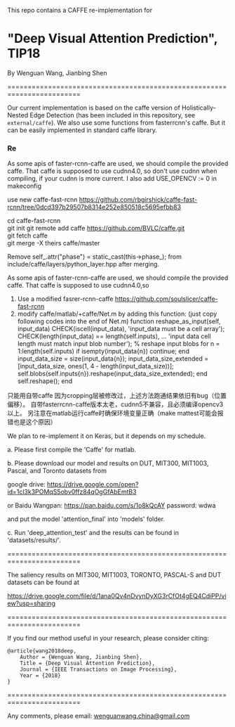 This repo contains a CAFFE re-implementation for 

# "Deep Visual Attention Prediction", TIP18

By Wenguan Wang, Jianbing Shen

========================================================================

Our current implementation is based on the caffe version of Holistically-Nested Edge Detection (has been included in this repository, see `external/caffe`). We also use some functions from fasterrcnn's caffe.
But it can be easily implemented in standard caffe library. 


### Re 
As some apis of faster-rcnn-caffe are used, we should compile the provided caffe. That caffe is supposed to use cudnn4.0, so don't use cudnn when compiling, if your cudnn is more current. I also add USE_OPENCV := 0 in makeconfig

use new caffe-fast-rcnn  https://github.com/rbgirshick/caffe-fast-rcnn/tree/0dcd397b29507b8314e252e850518c5695efbb83

cd caffe-fast-rcnn  
git init
git remote add caffe https://github.com/BVLC/caffe.git  
git fetch caffe  
git merge -X theirs caffe/master  

Remove self_.attr("phase") = static_cast<int>(this->phase_); from include/caffe/layers/python_layer.hpp after merging.
    
As some apis of faster-rcnn-caffe are used, we should compile the provided caffe. That caffe is supposed to use cudnn4.0,so 
1. Use a modified fasrer-rcnn-caffe 
https://github.com/soulslicer/caffe-fast-rcnn
2. modify caffe/matlab/+caffe/Net.m by adding this function: (just copy following codes into the end of Net.m)
function reshape_as_input(self, input_data)
CHECK(iscell(input_data), 'input_data must be a cell array');
CHECK(length(input_data) == length(self.inputs), ...
'input data cell length must match input blob number');
% reshape input blobs
for n = 1:length(self.inputs)
if isempty(input_data{n})
continue;
end
input_data_size = size(input_data{n});
input_data_size_extended = [input_data_size, ones(1, 4 - length(input_data_size))];
self.blobs(self.inputs{n}).reshape(input_data_size_extended);
end
self.reshape();
end


只能用自带caffe 因为cropping层被修改过，上述方法跑通结果依旧有bug（位置偏移）。 自带fasterrcnn-caffe版本太老，cudnn5不兼容，且必须编译opencv3以上。
另注意在matlab运行caffe时确保环境变量正确（make mattest可能会报错也是这个原因）

We plan to re-implement it on Keras, but it depends on my schedule.

a. Please first compile the 'Caffe' for matlab.

b. Please download our model and results on DUT, MIT300, MIT1003, Pascal, and Toronto datasets from 

google drive: https://drive.google.com/open?id=1cl3k3POMqS5obv0ffz84qOgGfAbEmtB3

or Baidu Wangpan: https://pan.baidu.com/s/1o8kQcAY password: wdwa

and put the model 'attention_final' into 'models' folder.

c. Run 'deep_attention_test' and the results can be found in 'datasets/results/'.

========================================================================

The saliency results on MIT300, MIT1003, TORONTO, PASCAL-S and DUT datasets can be found at

https://drive.google.com/file/d/1ana0Qv4nDvynDyXG3rCfOt4gEQ4CdiPP/view?usp=sharing

========================================================================

If you find our method useful in your research, please consider citing:

    @article{wang2018deep,
        Author = {Wenguan Wang, Jianbing Shen},
        Title = {Deep Visual Attention Prediction},
        Journal = {IEEE Transactions on Image Processing},
        Year = {2018}
    }

========================================================================

Any comments, please email: wenguanwang.china@gmail.com
